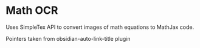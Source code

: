 # Math OCR

Uses SimpleTex API to convert images of math equations to MathJax code.

Pointers taken from obsidian-auto-link-title plugin
